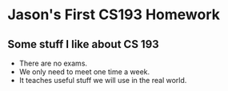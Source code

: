 # Jason's First CS193 Homework

## Some stuff I like about CS 193
- There are no exams.
- We only need to meet one time a week.
- It teaches useful stuff we will use in the real world. 
